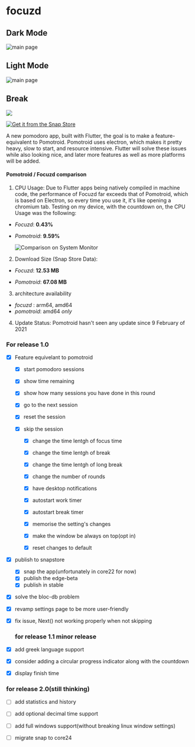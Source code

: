 # focuzd

## Dark Mode

![main page](screenshots/focuzd_dark.png)

## Light Mode

<img title="" src="screenshots/focuzd_light.png" alt="main page" data-align="inline">

## Break

![](screenshots/focuzd_dark_break.png)

[![Get it from the Snap Store](https://snapcraft.io/static/images/badges/en/snap-store-black.svg)](https://snapcraft.io/focuzd)

A new pomodoro app, built with Flutter, the goal is to make a feature-equivalent to Pomotroid. Pomotroid uses electron, which makes it pretty heavy, slow to start, and resource intensive. Flutter will solve these issues while also looking nice, and later more features as well as more platforms will be added.

#### Pomotroid / Focuzd comparison

1. CPU Usage:
   Due to Flutter apps being natively compiled in machine code, the performance of Focuzd
   far exceeds that of Pomotroid, which is based on Electron, so every time you use it,
   it's like opening a chromium tab.
   Testing on my device, with the countdown on, the CPU Usage was the following:

- _Focuzd_: **0.43%**

- _Pomotroid_: **9.59%**

  ![Comparison on System Monitor](screenshots/comparison.png)

2. Download Size (Snap Store Data):

- _Focuzd_: **12.53 MB**

- _Pomotroid_: **67.08 MB**

3. architecture availability

- _focuzd_ : arm64, amd64
- _pomotroid_: amd64 _only_

4. Update Status:
   Pomotroid hasn't seen any update since 9 February of 2021

### For release 1.0

- [x] Feature equivelant to pomotroid

  - [x] start pomodoro sessions

  - [x] show time remaining

  - [x] show how many sessions you have done in this round

  - [x] go to the next session

  - [x] reset the session

  - [x] skip the session

    - [x] change the time lentgh of focus time

    - [x] change the time lentgh of break

    - [x] change the time lentgh of long break

    - [x] change the number of rounds

    - [x] have desktop notifications

    - [x] autostart work timer

    - [x] autostart break timer

    - [x] memorise the setting's changes

    - [x] make the window be always on top(opt in)

    - [x] reset changes to default

- [x] publish to snapstore

  - [x] snap the app(unfortunately in core22 for now)
  - [x] publish the edge-beta
  - [x] publish in stable

- [x] solve the bloc-db problem

- [x] revamp settings page to be more user-friendly

- [x] fix issue, Next() not working properly when not skipping

  ### for release 1.1 minor release

- [x] add greek language support
- [x] consider adding a circular progress indicator along with the countdown

- [x] display finish time

### for release 2.0(still thinking)

- [ ] add statistics and history

- [ ] add optional decimal time support

- [ ] add full windows support(without breaking linux window settings)

- [ ] migrate snap to core24
